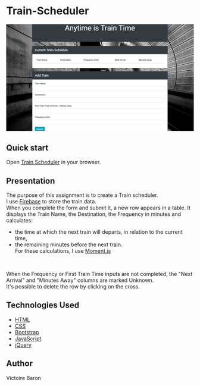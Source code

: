 # Train-Scheduler

![Site Screenshot](assets/images/screenshot.png)


## Quick start
Open [Train Scheduler](https://victoire44.github.io/Train-Scheduler/) in your browser.

## Presentation
The purpose of this assignment is to create a Train scheduler.<br>
I use [Firebase](https://firebase.google.com/) to store the train data. 
<br>
When you complete the form and submit it, a new row appears in a table. 
It displays the Train Name, the Destination, the Frequency in minutes and calculates:
* the time at which the next train will departs, in relation to the current time,
* the remaining minutes before the next train.<br>
For these calculations, I use [Moment.js](https://momentjs.com/)
<br>


When the Frequency or First Train Time inputs are not completed, the "Next Arrival" and "Minutes Away" columns are marked Unknown. 
<br>
It's possible to delete the row by clicking on the cross. 

## Technologies Used

* [HTML](https://developer.mozilla.org/en-US/docs/Web/HTML)
* [CSS](https://developer.mozilla.org/en-US/docs/Web/CSS)
* [Bootstrap](https://getbootstrap.com/)
* [JavaScript](https://developer.mozilla.org/en-US/docs/Web/JavaScript)
* [jQuery](https://jquery.com/)

## Author
Victoire Baron
